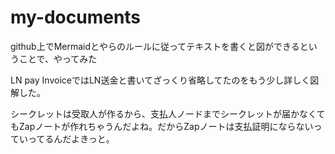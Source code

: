 # my-documents

github上でMermaidとやらのルールに従ってテキストを書くと図ができるということで、やってみた

LN pay InvoiceではLN送金と書いてざっくり省略してたのをもう少し詳しく図解した。

シークレットは受取人が作るから、支払人ノードまでシークレットが届かなくてもZapノートが作れちゃうんだよね。だからZapノートは支払証明にならないっていってるんだよきっと。
